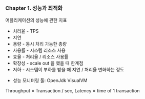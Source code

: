 ### Chapter 1. 성능과 최적화
어플리케이션의 성능에 관한 지표
* 처리율 - TPS
* 지연
* 용량 - 동시 처리 가능한 총량
* 사용률 - 시스템 리소스 사용
* 효율 - 처리율 / 리소스 사용률
* 확장성 - scale out 을 했을 때 한계점
* 저하 - 시스템이 부하를 받을 때 지연 / 처리율 변화하는 정도

- 성능 모니터링 툴: OpenJdk VisualVM

Throughput = Transaction / sec, Latency = time of 1 transaction
